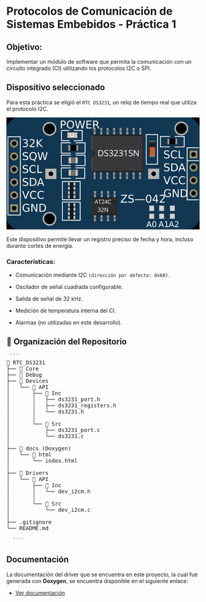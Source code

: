# Protocolos de Comunicación de Sistemas Embebidos - Práctica 1

## Objetivo:
Implementar un módulo de software que permita la comunicación con un circuito integrado (CI) utilizando los protocolos I2C o SPI.

## Dispositivo seleccionado

Para esta práctica se eligió el `RTC DS3231`, un reloj de tiempo real que utiliza el protocolo I2C.

<p align="center">
  <img src="assets/DS3231SN.png" alt="Programación de microcontroladores (CESE · FIUBA)" />
</p>

Este dispositivo permite llevar un registro preciso de fecha y hora, incluso durante cortes de energía.

### Características:

- Comunicación mediante I2C `(dirección por defecto: 0x68)`.

- Oscilador de señal cuadrada configurable.

- Salida de señal de 32 kHz.

- Medición de temperatura interna del CI.

- Alarmas (no utilizadas en este desarrollo).

## 📂 Organización del Repositorio

<pre> ``` 
📁 RTC_DS3231
├── 📁 Core
├── 📁 Debug
├── 📁 Devices
│   └── 📁 API
│       ├── 📁 Inc
│       │   ├── ds3231_port.h
│       │   ├── ds3231_registers.h
│       │   └── ds3231.h
│       │
│       └── 📁 Src
│           ├── ds3231_port.c
│           └── ds3231.c
│
├── 📁 docs (Doxygen)
│   └── 📁 html
│       └── index.html
│
├── 📁 Drivers
│   └── 📁 API
│       ├── 📁 Inc
│       │   └── dev_i2cm.h
│       │
│       └── 📁 Src
│           └── dev_i2cm.c
│
├── .gitignore
└── README.md
  
  ``` </pre>

## Documentación

La documentación del driver que se encuentra en este proyecto, la cual fué generada con **Doxygen**, se encuentra disponible en el siguiente enlace:

- [Ver documentación](https://matuuted.github.io/RTC_DS3231/)
